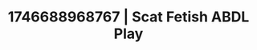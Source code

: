 ---
categories:
- Nude shadows
- Immersive passion
- Immersive erotica
- AI-generated
- Neon-lit seduction
- Artistic nudes
- ASMR
- Cosplay
image: /assets/images/1746688968767.jpg
layout: post
seo:
  description: Featured content with high-quality Scat Fetish, ABDL Play. HD images
    available.
  keywords: Scat Fetish, ABDL Play
  og_image: /assets/images/1746688968767.jpg
  schema_type: VisualArtwork
tags:
- '#1746688968767'
- ABDL Play
- Scat Fetish
title: 1746688968767 | Scat Fetish ABDL Play
---